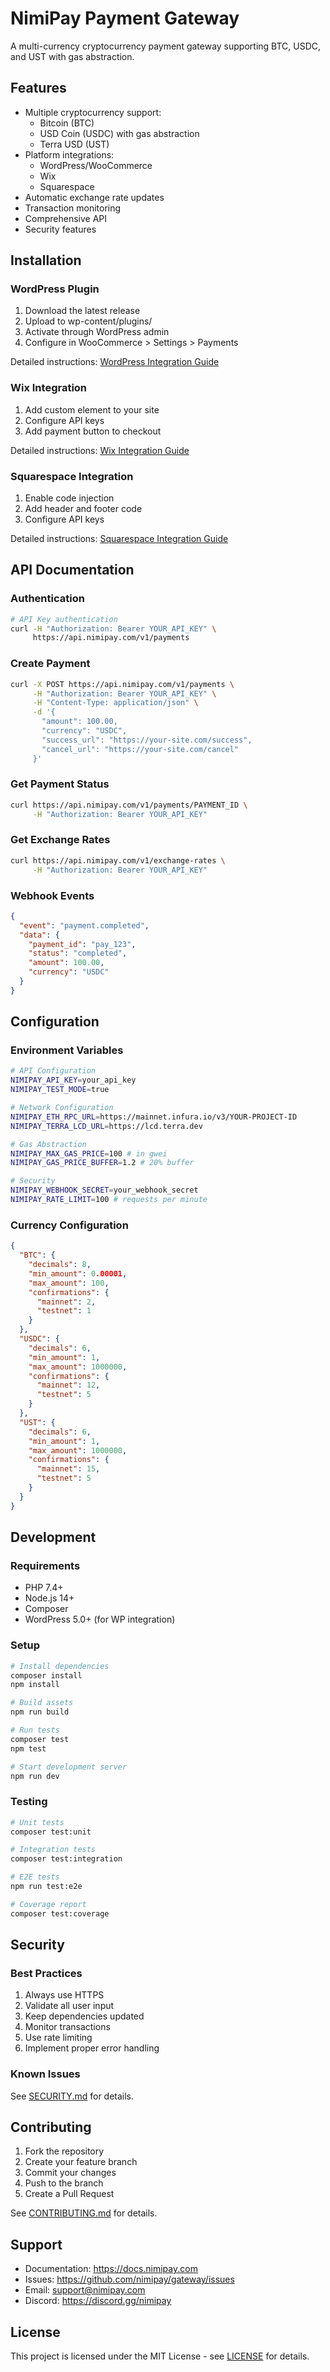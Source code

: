 # NimiPay Payment Gateway

A multi-currency cryptocurrency payment gateway supporting BTC, USDC, and UST with gas abstraction.

## Features

- Multiple cryptocurrency support:
  - Bitcoin (BTC)
  - USD Coin (USDC) with gas abstraction
  - Terra USD (UST)
- Platform integrations:
  - WordPress/WooCommerce
  - Wix
  - Squarespace
- Automatic exchange rate updates
- Transaction monitoring
- Comprehensive API
- Security features

## Installation

### WordPress Plugin

1. Download the latest release
2. Upload to wp-content/plugins/
3. Activate through WordPress admin
4. Configure in WooCommerce > Settings > Payments

Detailed instructions: [WordPress Integration Guide](integrations/wordpress/README.md)

### Wix Integration

1. Add custom element to your site
2. Configure API keys
3. Add payment button to checkout

Detailed instructions: [Wix Integration Guide](integrations/wix/README.md)

### Squarespace Integration

1. Enable code injection
2. Add header and footer code
3. Configure API keys

Detailed instructions: [Squarespace Integration Guide](integrations/squarespace/README.md)

## API Documentation

### Authentication

```bash
# API Key authentication
curl -H "Authorization: Bearer YOUR_API_KEY" \
     https://api.nimipay.com/v1/payments
```

### Create Payment

```bash
curl -X POST https://api.nimipay.com/v1/payments \
     -H "Authorization: Bearer YOUR_API_KEY" \
     -H "Content-Type: application/json" \
     -d '{
       "amount": 100.00,
       "currency": "USDC",
       "success_url": "https://your-site.com/success",
       "cancel_url": "https://your-site.com/cancel"
     }'
```

### Get Payment Status

```bash
curl https://api.nimipay.com/v1/payments/PAYMENT_ID \
     -H "Authorization: Bearer YOUR_API_KEY"
```

### Get Exchange Rates

```bash
curl https://api.nimipay.com/v1/exchange-rates \
     -H "Authorization: Bearer YOUR_API_KEY"
```

### Webhook Events

```json
{
  "event": "payment.completed",
  "data": {
    "payment_id": "pay_123",
    "status": "completed",
    "amount": 100.00,
    "currency": "USDC"
  }
}
```

## Configuration

### Environment Variables

```bash
# API Configuration
NIMIPAY_API_KEY=your_api_key
NIMIPAY_TEST_MODE=true

# Network Configuration
NIMIPAY_ETH_RPC_URL=https://mainnet.infura.io/v3/YOUR-PROJECT-ID
NIMIPAY_TERRA_LCD_URL=https://lcd.terra.dev

# Gas Abstraction
NIMIPAY_MAX_GAS_PRICE=100 # in gwei
NIMIPAY_GAS_PRICE_BUFFER=1.2 # 20% buffer

# Security
NIMIPAY_WEBHOOK_SECRET=your_webhook_secret
NIMIPAY_RATE_LIMIT=100 # requests per minute
```

### Currency Configuration

```json
{
  "BTC": {
    "decimals": 8,
    "min_amount": 0.00001,
    "max_amount": 100,
    "confirmations": {
      "mainnet": 2,
      "testnet": 1
    }
  },
  "USDC": {
    "decimals": 6,
    "min_amount": 1,
    "max_amount": 1000000,
    "confirmations": {
      "mainnet": 12,
      "testnet": 5
    }
  },
  "UST": {
    "decimals": 6,
    "min_amount": 1,
    "max_amount": 1000000,
    "confirmations": {
      "mainnet": 15,
      "testnet": 5
    }
  }
}
```

## Development

### Requirements

- PHP 7.4+
- Node.js 14+
- Composer
- WordPress 5.0+ (for WP integration)

### Setup

```bash
# Install dependencies
composer install
npm install

# Build assets
npm run build

# Run tests
composer test
npm test

# Start development server
npm run dev
```

### Testing

```bash
# Unit tests
composer test:unit

# Integration tests
composer test:integration

# E2E tests
npm run test:e2e

# Coverage report
composer test:coverage
```

## Security

### Best Practices

1. Always use HTTPS
2. Validate all user input
3. Keep dependencies updated
4. Monitor transactions
5. Use rate limiting
6. Implement proper error handling

### Known Issues

See [SECURITY.md](SECURITY.md) for details.

## Contributing

1. Fork the repository
2. Create your feature branch
3. Commit your changes
4. Push to the branch
5. Create a Pull Request

See [CONTRIBUTING.md](CONTRIBUTING.md) for details.

## Support

- Documentation: https://docs.nimipay.com
- Issues: https://github.com/nimipay/gateway/issues
- Email: support@nimipay.com
- Discord: https://discord.gg/nimipay

## License

This project is licensed under the MIT License - see [LICENSE](LICENSE) for details.
